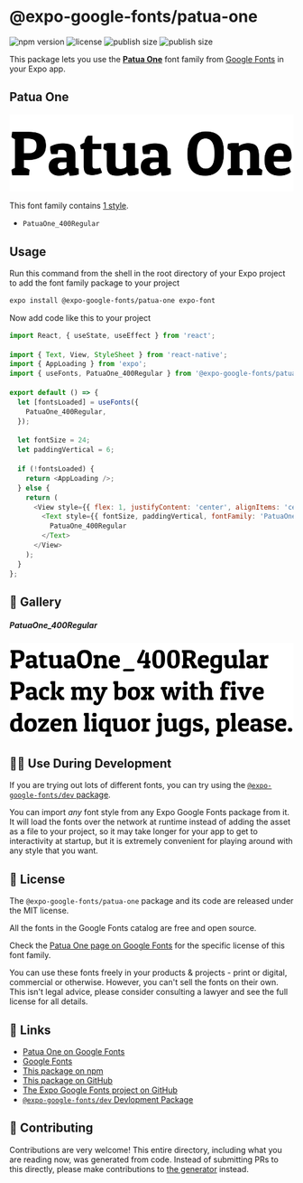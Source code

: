 # @expo-google-fonts/patua-one

![npm version](https://flat.badgen.net/npm/v/@expo-google-fonts/patua-one)
![license](https://flat.badgen.net/github/license/expo/google-fonts)
![publish size](https://flat.badgen.net/packagephobia/install/@expo-google-fonts/patua-one)
![publish size](https://flat.badgen.net/packagephobia/publish/@expo-google-fonts/patua-one)

This package lets you use the [**Patua One**](https://fonts.google.com/specimen/Patua+One) font family from [Google Fonts](https://fonts.google.com/) in your Expo app.

## Patua One

![Patua One](./font-family.png)

This font family contains [1 style](#-gallery).

- `PatuaOne_400Regular`

## Usage

Run this command from the shell in the root directory of your Expo project to add the font family package to your project
```sh
expo install @expo-google-fonts/patua-one expo-font
```

Now add code like this to your project
```js
import React, { useState, useEffect } from 'react';

import { Text, View, StyleSheet } from 'react-native';
import { AppLoading } from 'expo';
import { useFonts, PatuaOne_400Regular } from '@expo-google-fonts/patua-one';

export default () => {
  let [fontsLoaded] = useFonts({
    PatuaOne_400Regular,
  });

  let fontSize = 24;
  let paddingVertical = 6;

  if (!fontsLoaded) {
    return <AppLoading />;
  } else {
    return (
      <View style={{ flex: 1, justifyContent: 'center', alignItems: 'center' }}>
        <Text style={{ fontSize, paddingVertical, fontFamily: 'PatuaOne_400Regular' }}>
          PatuaOne_400Regular
        </Text>
      </View>
    );
  }
};

```

## 🔡 Gallery

##### PatuaOne_400Regular
![PatuaOne_400Regular](./PatuaOne_400Regular.ttf.png)


## 👩‍💻 Use During Development

If you are trying out lots of different fonts, you can try using the [`@expo-google-fonts/dev` package](https://github.com/expo/google-fonts/tree/master/font-packages/dev#readme).

You can import *any* font style from any Expo Google Fonts package from it. It will load the fonts
over the network at runtime instead of adding the asset as a file to your project, so it may take longer
for your app to get to interactivity at startup, but it is extremely convenient
for playing around with any style that you want.

## 📖 License

The `@expo-google-fonts/patua-one` package and its code are released under the MIT license.

All the fonts in the Google Fonts catalog are free and open source.

Check the [Patua One page on Google Fonts](https://fonts.google.com/specimen/Patua+One) for the specific license of this font family.

You can use these fonts freely in your products & projects - print or digital, commercial or otherwise. However, you can't sell the fonts on their own. This isn't legal advice, please consider consulting a lawyer and see the full license for all details.

## 🔗 Links

- [Patua One on Google Fonts](https://fonts.google.com/specimen/Patua+One)
- [Google Fonts](https://fonts.google.com/)
- [This package on npm](https://www.npmjs.com/package/@expo-google-fonts/patua-one)
- [This package on GitHub](https://github.com/expo/google-fonts/tree/master/font-packages/patua-one)
- [The Expo Google Fonts project on GitHub](https://github.com/expo/google-fonts)
- [`@expo-google-fonts/dev` Devlopment Package](https://github.com/expo/google-fonts/tree/master/font-packages/dev)

## 🤝 Contributing

Contributions are very welcome! This entire directory, including what you are reading now, was generated from code. Instead of submitting PRs to this directly, please make contributions to [the generator](https://github.com/expo/google-fonts/tree/master/packages/generator) instead.
